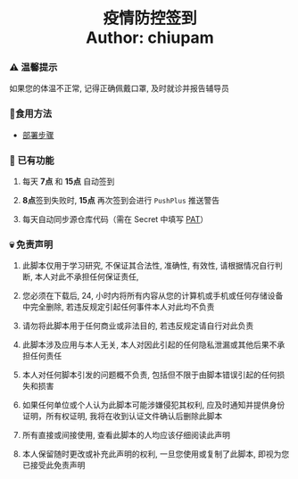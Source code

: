 <h1 align="center">
  疫情防控签到
  <br>
  Author: chiupam
</h1>

### ⚠ 温馨提示

如果您的体温不正常, 记得正确佩戴口罩, 及时就诊并报告辅导员

### 🥰食用方法

- [部署步骤](https://gitee.com/chiupam/Epidemic/blob/master/config/README.md)

### 👀 已有功能

1. 每天 **7点** 和 **15点** 自动签到

2. **8点**签到失败时, **15点** 再次签到会进行 `PushPlus` 推送警告

3. 每天自动同步源仓库代码（需在 Secret 中填写 [PAT](https://gitee.com/chiupam/Epidemic/blob/master/Tutorial/PAT.md)）

### 💀 免责声明

1. 此脚本仅用于学习研究, 不保证其合法性, 准确性, 有效性, 请根据情况自行判断, 本人对此不承担任何保证责任, 

2. 您必须在下载后, 24, 小时内将所有内容从您的计算机或手机或任何存储设备中完全删除, 若违反规定引起任何事件本人对此均不负责

3. 请勿将此脚本用于任何商业或非法目的, 若违反规定请自行对此负责

4. 此脚本涉及应用与本人无关, 本人对因此引起的任何隐私泄漏或其他后果不承担任何责任

5. 本人对任何脚本引发的问题概不负责, 包括但不限于由脚本错误引起的任何损失和损害

6. 如果任何单位或个人认为此脚本可能涉嫌侵犯其权利, 应及时通知并提供身份证明，所有权证明, 我将在收到认证文件确认后删除此脚本

7. 所有直接或间接使用, 查看此脚本的人均应该仔细阅读此声明

8. 本人保留随时更改或补充此声明的权利, 一旦您使用或复制了此脚本, 即视为您已接受此免责声明
